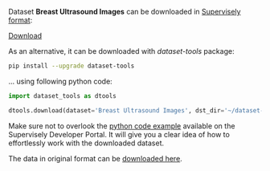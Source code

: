 Dataset **Breast Ultrasound Images** can be downloaded in [Supervisely format](https://developer.supervisely.com/api-references/supervisely-annotation-json-format):

 [Download](https://assets.supervisely.com/supervisely-supervisely-assets-public/teams_storage/7/8/vL/2rAlx8H7HqWZCnYEF9qk1gV7lGMAAOPUak7hVCtqcdEQ0Ro4xiK90W5MLNkHkuDqarLX4Iep4l8PmKxEiFRUMqdAzOBv2emf2Xv4eGgwApczseZ6DCZ2GE0KATGA.tar)

As an alternative, it can be downloaded with *dataset-tools* package:
``` bash
pip install --upgrade dataset-tools
```

... using following python code:
``` python
import dataset_tools as dtools

dtools.download(dataset='Breast Ultrasound Images', dst_dir='~/dataset-ninja/')
```
Make sure not to overlook the [python code example](https://developer.supervisely.com/getting-started/python-sdk-tutorials/iterate-over-a-local-project) available on the Supervisely Developer Portal. It will give you a clear idea of how to effortlessly work with the downloaded dataset.

The data in original format can be [downloaded here](https://www.kaggle.com/datasets/aryashah2k/breast-ultrasound-images-dataset/download?datasetVersionNumber=1).